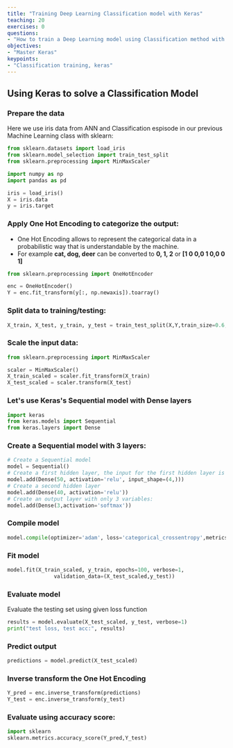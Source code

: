 ```yaml
---
title: "Training Deep Learning Classification model with Keras"
teaching: 20
exercises: 0
questions:
- "How to train a Deep Learning model using Classification method with Keras"
objectives:
- "Master Keras"
keypoints:
- "Classification training, keras"
---
```

## Using Keras to solve a Classification Model

### Prepare the data
Here we use iris data from ANN and Classification espisode in our previous Machine Learning class with sklearn:

```python
from sklearn.datasets import load_iris
from sklearn.model_selection import train_test_split
from sklearn.preprocessing import MinMaxScaler

import numpy as np
import pandas as pd

iris = load_iris()
X = iris.data
y = iris.target
```

### Apply One Hot Encoding to categorize the output:
- One Hot Encoding allows to represent the categorical data in a probabilistic way that is understandable by the machine.
- For example **cat, dog, deer** can be converted to **0, 1, 2** or **[1 0 0,0 1 0,0 0 1]**

```python
from sklearn.preprocessing import OneHotEncoder

enc = OneHotEncoder()
Y = enc.fit_transform(y[:, np.newaxis]).toarray()
```

### Split data to training/testing:

```python
X_train, X_test, y_train, y_test = train_test_split(X,Y,train_size=0.6,random_state=123)
```

### Scale the input data:

```python
from sklearn.preprocessing import MinMaxScaler

scaler = MinMaxScaler()
X_train_scaled = scaler.fit_transform(X_train)
X_test_scaled = scaler.transform(X_test)
```

### Let's use Keras's Sequential model with Dense layers

```python
import keras
from keras.models import Sequential
from keras.layers import Dense
```

### Create a Sequential model with 3 layers:

```python
# Create a Sequential model
model = Sequential()
# Create a first hidden layer, the input for the first hidden layer is input layer which has 3 variables:
model.add(Dense(50, activation='relu', input_shape=(4,)))
# Create a second hidden layer
model.add(Dense(40, activation='relu'))
# Create an output layer with only 3 variables:
model.add(Dense(3,activation='softmax'))
```

### Compile model

```python
model.compile(optimizer='adam', loss='categorical_crossentropy',metrics='accuracy')
```

### Fit model

```python
model.fit(X_train_scaled, y_train, epochs=100, verbose=1,
               validation_data=(X_test_scaled,y_test))
```
 
### Evaluate model
Evaluate the testing set using given loss function
```python
results = model.evaluate(X_test_scaled, y_test, verbose=1)
print("test loss, test acc:", results)
```

### Predict output
```python
predictions = model.predict(X_test_scaled)
```

### Inverse transform the One Hot Encoding
```python
Y_pred = enc.inverse_transform(predictions)
Y_test = enc.inverse_transform(y_test)
```

### Evaluate using accuracy score:

```python
import sklearn
sklearn.metrics.accuracy_score(Y_pred,Y_test)
```
